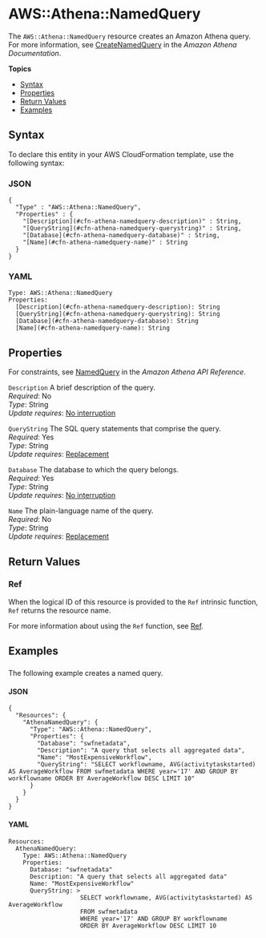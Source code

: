 # AWS::Athena::NamedQuery<a name="aws-resource-athena-namedquery"></a>

The `AWS::Athena::NamedQuery` resource creates an Amazon Athena query\. For more information, see [CreateNamedQuery](https://docs.aws.amazon.com/athena/latest/APIReference/API_CreateNamedQuery.html) in the *Amazon Athena Documentation*\.

**Topics**
+ [Syntax](#aws-resource-athena-namedquery-syntax)
+ [Properties](#aws-resource-athena-namedquery-properties)
+ [Return Values](#aws-resource-athena-namedquery-returnvalues)
+ [Examples](#aws-resource-athena-namedquery-examples)

## Syntax<a name="aws-resource-athena-namedquery-syntax"></a>

To declare this entity in your AWS CloudFormation template, use the following syntax:

### JSON<a name="aws-resource-athena-namedquery-syntax.json"></a>

```
{
  "Type" : "AWS::Athena::NamedQuery",
  "Properties" : {
    "[Description](#cfn-athena-namedquery-description)" : String,
    "[QueryString](#cfn-athena-namedquery-querystring)" : String,
    "[Database](#cfn-athena-namedquery-database)" : String,
    "[Name](#cfn-athena-namedquery-name)" : String
  }
}
```

### YAML<a name="aws-resource-athena-namedquery-syntax.yaml"></a>

```
Type: AWS::Athena::NamedQuery
Properties:
  [Description](#cfn-athena-namedquery-description): String
  [QueryString](#cfn-athena-namedquery-querystring): String
  [Database](#cfn-athena-namedquery-database): String
  [Name](#cfn-athena-namedquery-name): String
```

## Properties<a name="aws-resource-athena-namedquery-properties"></a>

For constraints, see [NamedQuery](https://docs.aws.amazon.com/athena/latest/APIReference/API_NamedQuery.html) in the *Amazon Athena API Reference*\.

`Description`  <a name="cfn-athena-namedquery-description"></a>
A brief description of the query\.  
 *Required*: No  
 *Type*: String  
 *Update requires*: [No interruption](using-cfn-updating-stacks-update-behaviors.md#update-no-interrupt) 

`QueryString`  <a name="cfn-athena-namedquery-querystring"></a>
The SQL query statements that comprise the query\.  
 *Required*: Yes  
 *Type*: String  
 *Update requires*: [Replacement](using-cfn-updating-stacks-update-behaviors.md#update-replacement) 

`Database`  <a name="cfn-athena-namedquery-database"></a>
The database to which the query belongs\.  
 *Required*: Yes  
 *Type*: String  
 *Update requires*: [No interruption](using-cfn-updating-stacks-update-behaviors.md#update-no-interrupt) 

`Name`  <a name="cfn-athena-namedquery-name"></a>
The plain\-language name of the query\.  
 *Required*: No  
 *Type*: String  
 *Update requires*: [Replacement](using-cfn-updating-stacks-update-behaviors.md#update-replacement) 

## Return Values<a name="aws-resource-athena-namedquery-returnvalues"></a>

### Ref<a name="w13ab1c21c10c36c13c11b3"></a>

When the logical ID of this resource is provided to the `Ref` intrinsic function, `Ref` returns the resource name\.

For more information about using the `Ref` function, see [Ref](intrinsic-function-reference-ref.md)\. 

## Examples<a name="aws-resource-athena-namedquery-examples"></a>

### <a name="aws-resource-athena-namedquery-example1"></a>

The following example creates a named query\.

#### JSON<a name="aws-resource-athena-namedquery-example1.json"></a>

```
{
  "Resources": {
    "AthenaNamedQuery": {
      "Type": "AWS::Athena::NamedQuery",
      "Properties": {
        "Database": "swfnetadata",
        "Description": "A query that selects all aggregated data",
        "Name": "MostExpensiveWorkflow",
        "QueryString": "SELECT workflowname, AVG(activitytaskstarted) AS AverageWorkflow FROM swfmetadata WHERE year='17' AND GROUP BY workflowname ORDER BY AverageWorkflow DESC LIMIT 10"
      }
    }
  }
}
```

#### YAML<a name="aws-resource-athena-namedquery-example1.yaml"></a>

```
Resources:
  AthenaNamedQuery:
    Type: AWS::Athena::NamedQuery
    Properties:
      Database: "swfnetadata"
      Description: "A query that selects all aggregated data"
      Name: "MostExpensiveWorkflow"
      QueryString: >
                    SELECT workflowname, AVG(activitytaskstarted) AS AverageWorkflow
                    FROM swfmetadata
                    WHERE year='17' AND GROUP BY workflowname
                    ORDER BY AverageWorkflow DESC LIMIT 10
```